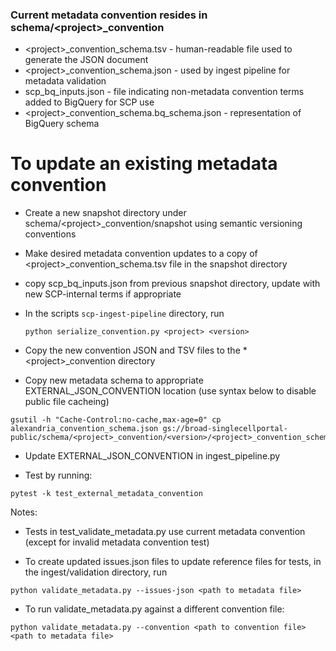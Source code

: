 ### Current metadata convention resides in schema/&lt;project&gt;_convention

* &lt;project&gt;_convention_schema.tsv - human-readable file used to generate the JSON document
* &lt;project&gt;_convention_schema.json - used by ingest pipeline for metadata validation
* scp_bq_inputs.json - file indicating non-metadata convention terms added to BigQuery for SCP use
* &lt;project&gt;_convention_schema.bq_schema.json - representation of BigQuery schema

# To update an existing metadata convention

* Create a new snapshot directory under schema/&lt;project&gt;_convention/snapshot using semantic versioning conventions  

* Make desired metadata convention updates to a copy of &lt;project&gt;_convention_schema.tsv file in the snapshot directory  

* copy scp_bq_inputs.json from previous snapshot directory, update with new SCP-internal terms if appropriate

* In the scripts `scp-ingest-pipeline` directory, run
  ```
  python serialize_convention.py <project> <version>
  ```
  
* Copy the new convention JSON and TSV files to the * &lt;project&gt;_convention directory  
  

* Copy new metadata schema to appropriate EXTERNAL_JSON_CONVENTION location (use syntax below to disable public file cacheing)
```
gsutil -h "Cache-Control:no-cache,max-age=0" cp alexandria_convention_schema.json gs://broad-singlecellportal-public/schema/<project>_convention/<version>/<project>_convention_schema.json
```  
  
* Update EXTERNAL_JSON_CONVENTION in ingest_pipeline.py

* Test by running:
```
pytest -k test_external_metadata_convention
```  

Notes:
* Tests in test_validate_metadata.py use current metadata convention (except for invalid metadata convention test)

* To create updated issues.json files to update reference files for tests, in the ingest/validation directory, run
```
python validate_metadata.py --issues-json <path to metadata file>
```

* To run validate_metadata.py against a different convention file:
```
python validate_metadata.py --convention <path to convention file> <path to metadata file>
```
